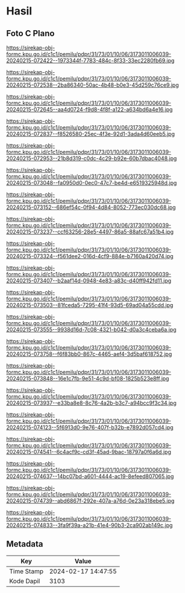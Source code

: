 # Hasil

## Foto C Plano

https://sirekap-obj-formc.kpu.go.id/c1c1/pemilu/pdpr/31/73/01/10/06/3173011006039-20240215-072422--1973344f-7783-484c-8f33-33ec2280fb69.jpg

https://sirekap-obj-formc.kpu.go.id/c1c1/pemilu/pdpr/31/73/01/10/06/3173011006039-20240215-072538--2ba86340-50ac-4b48-b0e3-45d259c76ce9.jpg

https://sirekap-obj-formc.kpu.go.id/c1c1/pemilu/pdpr/31/73/01/10/06/3173011006039-20240215-072645--aa4d0724-f9d8-4f8f-a122-a634bd6a4e16.jpg

https://sirekap-obj-formc.kpu.go.id/c1c1/pemilu/pdpr/31/73/01/10/06/3173011006039-20240215-072837--f8526580-25ec-4f3e-92d1-3ada4d60eeb5.jpg

https://sirekap-obj-formc.kpu.go.id/c1c1/pemilu/pdpr/31/73/01/10/06/3173011006039-20240215-072953--21b8d319-c0dc-4c29-b92e-60b7dbac4048.jpg

https://sirekap-obj-formc.kpu.go.id/c1c1/pemilu/pdpr/31/73/01/10/06/3173011006039-20240215-073048--fa0950d0-0ec0-47c7-be4d-e6519325948d.jpg

https://sirekap-obj-formc.kpu.go.id/c1c1/pemilu/pdpr/31/73/01/10/06/3173011006039-20240215-073152--686ef54c-0f94-4d84-8052-773ec030dc68.jpg

https://sirekap-obj-formc.kpu.go.id/c1c1/pemilu/pdpr/31/73/01/10/06/3173011006039-20240215-073237--ccf63256-28e5-4497-86a5-88afc67a51b4.jpg

https://sirekap-obj-formc.kpu.go.id/c1c1/pemilu/pdpr/31/73/01/10/06/3173011006039-20240215-073324--f561dee2-016d-4cf9-884e-b7160a420d74.jpg

https://sirekap-obj-formc.kpu.go.id/c1c1/pemilu/pdpr/31/73/01/10/06/3173011006039-20240215-073407--b2aaf14d-0948-4e83-a83c-d40ff942fd11.jpg

https://sirekap-obj-formc.kpu.go.id/c1c1/pemilu/pdpr/31/73/01/10/06/3173011006039-20240215-073503--81fceda5-7295-41f4-93d5-69ad04a55cdd.jpg

https://sirekap-obj-formc.kpu.go.id/c1c1/pemilu/pdpr/31/73/01/10/06/3173011006039-20240215-073555--9938d16d-7c08-4321-b042-d0a3c4ceba6a.jpg

https://sirekap-obj-formc.kpu.go.id/c1c1/pemilu/pdpr/31/73/01/10/06/3173011006039-20240215-073758--f6f83bb0-867c-4465-aef4-3d5baf618752.jpg

https://sirekap-obj-formc.kpu.go.id/c1c1/pemilu/pdpr/31/73/01/10/06/3173011006039-20240215-073848--16e1c7fb-9e51-4c9d-bf08-1825b523e8ff.jpg

https://sirekap-obj-formc.kpu.go.id/c1c1/pemilu/pdpr/31/73/01/10/06/3173011006039-20240215-073937--e33ba8e8-8c76-4a2b-b3c7-a94bcc9f3c34.jpg

https://sirekap-obj-formc.kpu.go.id/c1c1/pemilu/pdpr/31/73/01/10/06/3173011006039-20240215-074123--5f6913d0-9e76-407f-b32b-e7892d057cd4.jpg

https://sirekap-obj-formc.kpu.go.id/c1c1/pemilu/pdpr/31/73/01/10/06/3173011006039-20240215-074541--6c4acf9c-cd3f-45ad-9bac-18797a0f6a6d.jpg

https://sirekap-obj-formc.kpu.go.id/c1c1/pemilu/pdpr/31/73/01/10/06/3173011006039-20240215-074637--14bc07bd-a601-4444-ac19-8efeed807065.jpg

https://sirekap-obj-formc.kpu.go.id/c1c1/pemilu/pdpr/31/73/01/10/06/3173011006039-20240215-074739--abd6867f-292e-407a-a76d-0e23a318ebe5.jpg

https://sirekap-obj-formc.kpu.go.id/c1c1/pemilu/pdpr/31/73/01/10/06/3173011006039-20240215-074833--3fa9f39a-a21b-41e4-90b3-2ca902ab149c.jpg


## Metadata

| Key        | Value               |
| ---------- | ------------------- |
| Time Stamp | 2024-02-17 14:47:55 |
| Kode Dapil | 3103                |



